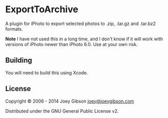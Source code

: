 # ExportToArchive

A plugin for iPhoto to export selected photos to .zip, .tar.gz and .tar.bz2 formats. 

**Note** I have not used this in a long time, and I don't know if it will work with versions
of iPhoto newer than iPhoto 6.0. Use at your own risk.

## Building

You will need to build this using Xcode.

## License

Copyright © 2006 - 2014 Joey Gibson <joey@joeygibson.com>

Distributed under the GNU General Public License v2.

